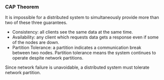 

### CAP Theorem
It is impossible for a distributed system to simultaneously provide more than two of these three guarantees.

- Consistency:  all clients see the same data at the same time.
- Availability: any client which requests data gets a response even if some of the nodes are down.
- Partition Tolerance: a partition indicates a communication break between two nodes. Partition tolerance means the system continues to operate despite network partitions.

Since network failure is unavoidable, a distributed system must tolerate network partition.

